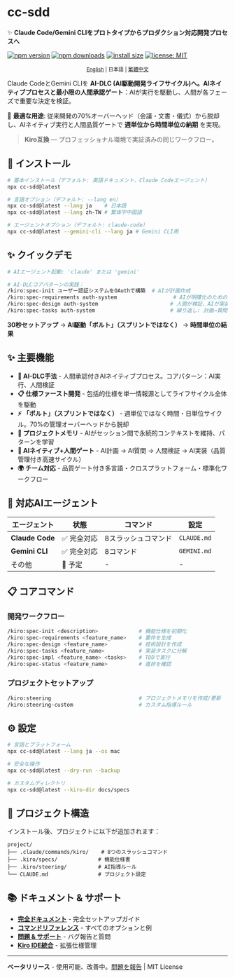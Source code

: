 # cc-sdd

✨ **Claude Code/Gemini CLIをプロトタイプからプロダクション対応開発プロセスへ**

<!-- npm badges -->
[![npm version](https://img.shields.io/npm/v/cc-sdd?logo=npm)](https://www.npmjs.com/package/cc-sdd?activeTab=readme)
[![npm downloads](https://img.shields.io/npm/dm/cc-sdd?logo=npm)](https://www.npmjs.com/package/cc-sdd)
[![install size](https://packagephobia.com/badge?p=cc-sdd)](https://packagephobia.com/result?p=cc-sdd)
[![license: MIT](https://img.shields.io/badge/license-MIT-green.svg)](LICENSE)

<div align="center"><sub>
<a href="https://github.com/gotalab/claude-code-spec/blob/main/tools/cc-sdd/README.md">English</a> | 日本語 | <a href="https://github.com/gotalab/claude-code-spec/blob/main/tools/cc-sdd/README_zh-TW.md">繁體中文</a>
</sub></div>

Claude CodeとGemini CLIを **AI-DLC (AI駆動開発ライフサイクル)**へ。**AIネイティブプロセス**と**最小限の人間承認ゲート**：AIが実行を駆動し、人間が各フェーズで重要な決定を検証。

🎯 **最適な用途**: 従来開発の70%オーバーヘッド（会議・文書・儀式）から脱却し、AIネイティブ実行と人間品質ゲートで **週単位から時間単位の納期** を実現。

> **Kiro互換** — プロフェッショナル環境で実証済みの同じワークフロー。

## 🚀 インストール

```bash
# 基本インストール（デフォルト: 英語ドキュメント、Claude Codeエージェント）
npx cc-sdd@latest

# 言語オプション（デフォルト: --lang en）
npx cc-sdd@latest --lang ja    # 日本語
npx cc-sdd@latest --lang zh-TW # 繁体字中国語

# エージェントオプション（デフォルト: claude-code）
npx cc-sdd@latest --gemini-cli --lang ja # Gemini CLI用
```

## ✨ クイックデモ

```bash
# AIエージェント起動: 'claude' または 'gemini'

# AI-DLCコアパターンの実践：
/kiro:spec-init ユーザー認証システムをOAuthで構築  # AIが計画作成
/kiro:spec-requirements auth-system                  # AIが明確化のための質問
/kiro:spec-design auth-system                       # 人間が検証、AIが実装
/kiro:spec-tasks auth-system                        # 繰り返し: 計画→質問→検証→実装
```

**30秒セットアップ** → **AI駆動「ボルト」（スプリントではなく）** → **時間単位の結果**

## ✨ 主要機能

- **🚀 AI-DLC手法** - 人間承認付きAIネイティブプロセス。コアパターン：AI実行、人間検証
- **📋 仕様ファースト開発** - 包括的仕様を単一情報源としてライフサイクル全体を駆動
- **⚡ 「ボルト」（スプリントではなく）** - 週単位ではなく時間・日単位サイクル。70%の管理オーバーヘッドから脱却
- **🧠 プロジェクトメモリ** - AIがセッション間で永続的コンテキストを維持、パターンを学習
- **🔄 AIネイティブ+人間ゲート** - AI計画 → AI質問 → 人間検証 → AI実装（品質管理付き高速サイクル）
- **🌍 チーム対応** - 品質ゲート付き多言語・クロスプラットフォーム・標準化ワークフロー

## 🤖 対応AIエージェント

| エージェント | 状態 | コマンド | 設定 |
|-------|--------|----------|--------|
| **Claude Code** | ✅ 完全対応 | 8スラッシュコマンド | `CLAUDE.md` |
| **Gemini CLI** | ✅ 完全対応 | 8コマンド | `GEMINI.md` |
| その他 | 📅 予定 | - | - |
 
## 📋 コアコマンド

### 開発ワークフロー
```bash
/kiro:spec-init <description>             # 機能仕様を初期化
/kiro:spec-requirements <feature_name>    # 要件を生成
/kiro:spec-design <feature_name>          # 技術設計を作成  
/kiro:spec-tasks <feature_name>           # 実装タスクに分解
/kiro:spec-impl <feature_name> <tasks>    # TDDで実行
/kiro:spec-status <feature_name>          # 進捗を確認
```

### プロジェクトセットアップ
```bash
/kiro:steering                            # プロジェクトメモリを作成/更新
/kiro:steering-custom                     # カスタム指導ルール
```

## ⚙️ 設定

```bash
# 言語とプラットフォーム
npx cc-sdd@latest --lang ja --os mac

# 安全な操作  
npx cc-sdd@latest --dry-run --backup

# カスタムディレクトリ
npx cc-sdd@latest --kiro-dir docs/specs
```

## 📁 プロジェクト構造

インストール後、プロジェクトに以下が追加されます：

```
project/
├── .claude/commands/kiro/    # 8つのスラッシュコマンド
├── .kiro/specs/             # 機能仕様書
├── .kiro/steering/          # AI指導ルール
└── CLAUDE.md                # プロジェクト設定
```

## 📚 ドキュメント & サポート

- **[完全ドキュメント](https://github.com/gotalab/claude-code-spec/blob/main/README.md)** - 完全セットアップガイド
- **[コマンドリファレンス](https://github.com/gotalab/claude-code-spec/docs)** - すべてのオプションと例  
- **[問題 & サポート](https://github.com/gotalab/claude-code-spec/issues)** - バグ報告と質問
- **[Kiro IDE統合](https://kiro.dev)** - 拡張仕様管理

---

**ベータリリース** - 使用可能、改善中。[問題を報告](https://github.com/gotalab/claude-code-spec/issues) | MIT License
